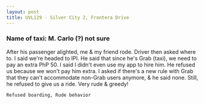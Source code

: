```yaml
---
layout: post
title: UVL129 - Silver City 2, Frontera Drive
---
```


### Name of taxi: M. Carlo (?) not sure

After his passenger alighted, me & my friend rode. Driver then asked where to. I said we're headed to IPI. He said that since he's Grab (taxi), we need to pay an extra PhP 50. I said I didn't even use my app to hire him. He refused us because we won't pay him extra. I asked if there's a new rule with Grab that they can't accommodate non-Grab users anymore, & he said none. Still, he refused to give us a ride. Very rude & greedy! 

```Refused boarding, Rude behavior```
